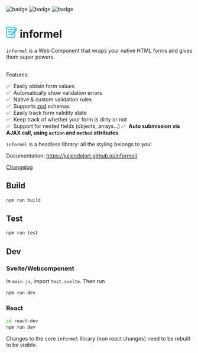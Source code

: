![badge](https://kitchen-ai.vercel.app/api/badge?badgeUrl=https%3A%2F%2Fimg.shields.io%2Fendpoint%3Fstyle%3Dflat-square%26url%3Dhttps%3A%2F%2Fgist.githubusercontent.com%2Fjuliendelort%2Fa679662706fd6e691c79282fffa16ada%2Fraw%2Finformel-tests-chromium.json)
![badge](https://kitchen-ai.vercel.app/api/badge?badgeUrl=https%3A%2F%2Fimg.shields.io%2Fendpoint%3Fstyle%3Dflat-square%26url%3Dhttps%3A%2F%2Fgist.githubusercontent.com%2Fjuliendelort%2Fa679662706fd6e691c79282fffa16ada%2Fraw%2Finformel-tests-firefox.json)
![badge](https://kitchen-ai.vercel.app/api/badge?badgeUrl=https%3A%2F%2Fimg.shields.io%2Fendpoint%3Fstyle%3Dflat-square%26url%3Dhttps%3A%2F%2Fgist.githubusercontent.com%2Fjuliendelort%2Fa679662706fd6e691c79282fffa16ada%2Fraw%2Finformel-tests-webkit.json)


# <img src="https://github.com/juliendelort/informel/blob/main/docs/static/img/logo.svg" alt="logo" width="30px"/> informel
`informel` is a Web Component that wraps your native HTML forms and gives them super powers.

<br />
Features:

✅ &nbsp;Easily obtain form values  
✅ &nbsp;Automatically show validation errors  
✅ &nbsp;Native & custom validation rules  
✅ &nbsp;Supports [zod](https://github.com/colinhacks/zod) schemas  
✅ &nbsp;Easily track form validity state  
✅ &nbsp;Keep track of whether your form is dirty or not  
✅ &nbsp;Support for nested fields (objects, arrays...) 
✅ &nbsp;**Auto submission via AJAX call, using `action` and `method` attributes**

`informel` is a headless library: all the styling belongs to you!

Documentation: https://juliendelort.github.io/informel/

[Changelog](https://github.com/juliendelort/informel/blob/main/CHANGELOG.md) 


## Build

```bash
npm run build
```

## Test

```bash
npm run test
```

## Dev

### Svelte/Webcomponent

In `main.js`, import `test.svelte`. Then run
  
```bash
npm run dev
```

### React

```bash
cd react-dev
npm run dev
```

Changes to the core `informel` library (non react changes) need to be rebuilt to be visible.
